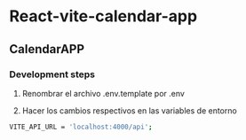 # React-vite-calendar-app
## CalendarAPP
### Development steps

1. Renombrar el archivo .env.template por .env

2. Hacer los cambios respectivos en las variables de entorno

```bash
VITE_API_URL = 'localhost:4000/api';
```